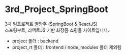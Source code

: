 # 3rd_Project_SpringBoot
3차 팀프로젝트 벨앙주 (SpringBoot & ReactJS)
<br>
스프링부트, 리액트JS 기반 화장품 쇼핑몰 사이트입니다.
<br>
 - project 폴더 : backend 
 - project_rt 폴더 : frontend / node_modules 폴더 제외됨 
